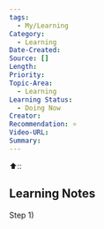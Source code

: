 ```yaml
---
tags:
  - My/Learning
Category:
  - Learning
Date-Created: 
Source: []
Length: 
Priority: 
Topic-Area:
  - Learning
Learning Status:
  - Doing Now
Creator: 
Recommendation: ⭐
Video-URL: 
Summary:
---
```

⬆️:: 

## Learning Notes


Step 1) 